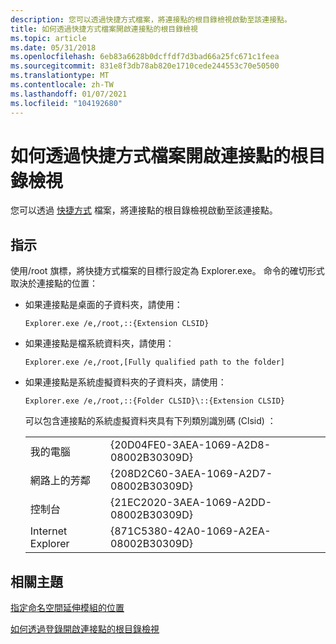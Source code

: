 ```yaml
---
description: 您可以透過快捷方式檔案，將連接點的根目錄檢視啟動至該連接點。
title: 如何透過快捷方式檔案開啟連接點的根目錄檢視
ms.topic: article
ms.date: 05/31/2018
ms.openlocfilehash: 6eb83a6628b0dcffdf7d3bad66a25fc671c1feea
ms.sourcegitcommit: 831e8f3db78ab820e1710cede244553c70e50500
ms.translationtype: MT
ms.contentlocale: zh-TW
ms.lasthandoff: 01/07/2021
ms.locfileid: "104192680"
---
```

# <a name="how-to-open-a-rooted-view-of-a-junction-point-through-a-shortcut-file"></a>如何透過快捷方式檔案開啟連接點的根目錄檢視

您可以透過 [快捷方式](./links.md) 檔案，將連接點的根目錄檢視啟動至該連接點。

## <a name="instructions"></a>指示


使用/root 旗標，將快捷方式檔案的目標行設定為 Explorer.exe。 命令的確切形式取決於連接點的位置：

-   如果連接點是桌面的子資料夾，請使用：

    ``` syntax
    Explorer.exe /e,/root,::{Extension CLSID}
    ```

-   如果連接點是檔系統資料夾，請使用：

    ``` syntax
    Explorer.exe /e,/root,[Fully qualified path to the folder]
    ```

-   如果連接點是系統虛擬資料夾的子資料夾，請使用：

    ``` syntax
    Explorer.exe /e,/root,::{Folder CLSID}\::{Extension CLSID}
    ```

    可以包含連接點的系統虛擬資料夾具有下列類別識別碼 (Clsid) ：

    

    |                   |                                        |
    |-------------------|----------------------------------------|
    | 我的電腦       | {20D04FE0-3AEA-1069-A2D8-08002B30309D} |
    | 網路上的芳鄰 | {208D2C60-3AEA-1069-A2D7-08002B30309D} |
    | 控制台     | {21EC2020-3AEA-1069-A2DD-08002B30309D} |
    | Internet Explorer | {871C5380-42A0-1069-A2EA-08002B30309D} |

    

     

## <a name="related-topics"></a>相關主題

<dl> <dt>

[指定命名空間延伸模組的位置](nse-junction.md)
</dt> <dt>

[如何透過登錄開啟連接點的根目錄檢視](how-to-use-a-junction-point-to-open-a-rooted-view.md)
</dt> </dl>

 

 
